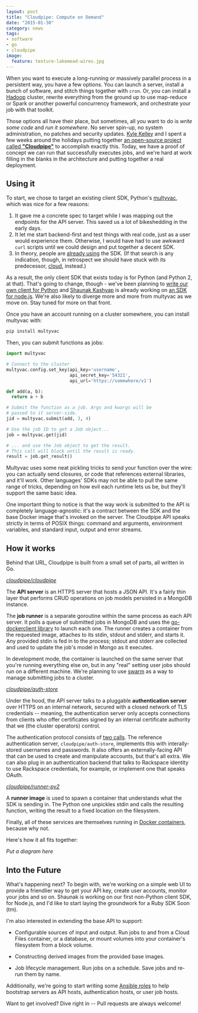 ```yaml
---
layout: post
title: "Cloudpipe: Compute on Demand"
date: "2015-01-30"
category: news
tags:
- software
- go
- cloudpipe
image:
  feature: texture-lakemead-wires.jpg
---
```


When you want to execute a long-running or massively parallel process in a persistent way, you have a few options. You can launch a server, install a bunch of software, and stitch things together with `cron`. Or, you can install a [Hadoop](http://hadoop.apache.org/) cluster, rewrite everything from the ground up to use map-reduce or Spark or another powerful concurrency framework, and orchestrate your job with that toolkit.

Those options all have their place, but sometimes, all you want to do is *write some code* and *run it somewhere*. No server spin-up, no system administration, no patches and security updates. [Kyle Kelley](http://lambdaops.com/) and I spent a few weeks around the holidays putting together [an open-source project called **"Cloudpipe"**](https://github.com/cloudpipe/cloudpipe) to accomplish exactly this. Today, we have a proof of concept we can run that successfully executes jobs, and we're hard at work filling in the blanks in the architecture and putting together a real deployment.

## Using it

To start, we chose to target an existing client SDK, Python's [multyvac](https://pypi.python.org/pypi/multyvac/0.5.0), which was nice for a few reasons:

 1. It gave me a concrete spec to target while I was mapping out the endpoints for the API server. This saved us a lot of bikeshedding in the early days.
 2. It let me start backend-first and test things with real code, just as a user would experience them. Otherwise, I would have had to use awkward `curl` scripts until we could design and put together a decent SDK.
 3. In theory, people are [already using](https://github.com/search?utf8=%E2%9C%93&q=import+multyvac&type=Code&ref=searchresults) the SDK. (If that search is any indication, though, in retrospect we should have stuck with its predecessor, [cloud](https://github.com/search?utf8=%E2%9C%93&q=import+cloud&type=Code&ref=searchresults), instead.)

As a result, the only client SDK that exists today is for Python (and Python 2, at that). That's going to change, though - we've been planning to [write our own client for Python](https://github.com/cloudpipe/cloudpipe/issues/17) and [Shaunak Kashyap](https://github.com/ycombinator) is already working on [an SDK for node.js](https://github.com/cloudpipe/sdk-node). We're also likely to diverge more and more from multyvac as we move on. Stay tuned for more on that front.

Once you have an account running on a cluster somewhere, you can install multyvac with:

```bash
pip install multyvac
```

Then, you can submit functions as jobs:

```python
import multyvac

# Connect to the cluster
multyvac.config.set_key(api_key='username',
                        api_secret_key='54321',
                        api_url='https://somewhere/v1')

def add(a, b):
  return a + b

# Submit the function as a job. Args and kwargs will be
# passed to it server-side.
jid = multyvac.submit(add, 3, 4)

# Use the job ID to get a Job object...
job = multyvac.get(jid)

# ... and use the Job object to get the result.
# This call will block until the result is ready.
result = job.get_result()
```

Multyvac uses some neat pickling tricks to send your function over the wire: you can actually send closures, or code that references external libraries, and it'll work. Other languages' SDKs may not be able to pull the same range of tricks, depending on how evil each runtime lets us be, but they'll support the same basic idea.

One important thing to notice is that the way work is submitted to the API is completely language-agnostic: it's a contract between the SDK and the base Docker image that's invoked on the server. The Cloudpipe API speaks strictly in terms of POSIX things: command and arguments, environment variables, and standard input, output and error streams.

## How it works

Behind that URL, Cloudpipe is built from a small set of parts, all written in Go.

*[cloudpipe/cloudpipe](https://github.com/cloudpipe/cloudpipe)*

The **API server** is an HTTPS server that hosts a JSON API. It's a fairly thin layer that performs  CRUD operations on job models persisted in a MongoDB instance.

The **job runner** is a separate goroutine within the same process as each API server. It polls a queue of submitted jobs in MongoDB and uses the [go-dockerclient library](https://github.com/fsouza/go-dockerclient) to launch each one. The runner creates a container from the requested image, attaches to its stdin, stdout and stderr, and starts it. Any provided stdin is fed in to the process; stdout and stderr are collected and used to update the job's model in Mongo as it executes.

In development mode, the container is launched on the same server that you're running everything else on, but in any "real" setting user jobs should run on a different machine. We're planning to use [swarm](https://github.com/docker/swarm) as a way to manage submitting jobs to a cluster.

*[cloudpipe/auth-store](https://github.com/cloudpipe/auth-store)*

Under the hood, the API server talks to a pluggable **authentication server** over HTTPS on an internal network, secured with a closed network of TLS credentials -- meaning, the authentication server only accepts connections from clients who offer certificates signed by an internal certificate authority that we (the cluster operators) control.

The authentication protocol consists of [two calls](https://github.com/cloudpipe/cloudpipe/wiki/Authentication). The reference authentication server, `cloudpipe/auth-store`, implements this with interally-stored usernames and passwords. It also offers an externally-facing API that can be used to create and manipulate accounts, but that's all extra. We can also plug in an authentication backend that talks to Rackspace identity to use Rackspace credentials, for example, or implement one that speaks OAuth.

*[cloudpipe/runner-py2](https://github.com/cloudpipe/runner-py2)*

A **runner image** is used to spawn a container that understands what the SDK is sending in. The Python one unpickles stdin and calls the resulting function, writing the result to a fixed location on the filesystem.

Finally, all of these services are themselves running in [Docker containers](https://registry.hub.docker.com/repos/cloudpipe/), because why not.

Here's how it all fits together:

*Put a diagram here*

## Into the Future

What's happening next? To begin with, we're working on a simple web UI to provide a friendlier way to get your API key, create user accounts, monitor your jobs and so on. Shaunak is working on our first non-Python client SDK, for Node.js, and I'd like to start laying the groundwork for a Ruby SDK Soon (tm).

I'm also interested in extending the base API to support:

 * Configurable sources of input and output. Run jobs to and from a Cloud Files container, or a database, or mount volumes into your container's filesystem from a block volume.

 * Constructing derived images from the provided base images.

 * Job lifecycle management. Run jobs on a schedule. Save jobs and re-run them by name.

Additionally, we're going to start writing some [Ansible roles](http://www.ansible.com/home) to help bootstrap servers as API hosts, authentication hosts, or user job hosts.

Want to get involved? Dive right in -- Pull requests are always welcome!
